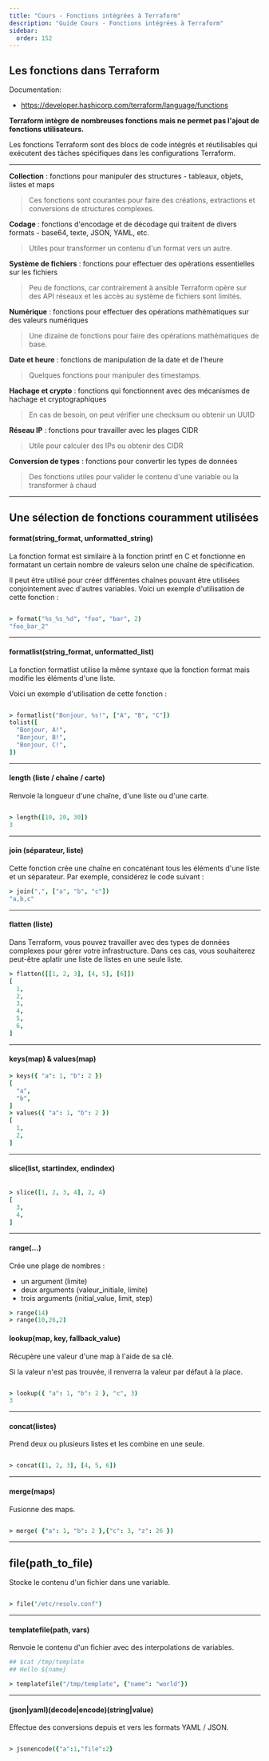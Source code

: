 ```yaml
---
title: "Cours - Fonctions intégrées à Terraform"
description: "Guide Cours - Fonctions intégrées à Terraform"
sidebar:
  order: 152
---
```



## Les fonctions dans Terraform 

Documentation: 
* https://developer.hashicorp.com/terraform/language/functions

**Terraform intègre de nombreuses fonctions mais ne permet pas l'ajout de fonctions utilisateurs.**

Les fonctions Terraform sont des blocs de code intégrés et réutilisables qui exécutent des tâches spécifiques dans les configurations Terraform. 

---

**Collection** : fonctions pour manipuler des structures - tableaux, objets, listes et maps

> Ces fonctions sont courantes pour faire des créations, extractions et conversions de structures complexes. 

**Codage** : fonctions d'encodage et de décodage qui traitent de divers formats - base64, texte, JSON, YAML, etc.

> Utiles pour transformer un contenu d'un format vers un autre. 

**Système de fichiers** : fonctions pour effectuer des opérations essentielles sur les fichiers

> Peu de fonctions, car contrairement à ansible Terraform opère sur des API réseaux et les accès au système de fichiers sont limités.

**Numérique** : fonctions pour effectuer des opérations mathématiques sur des valeurs numériques

> Une dizaine de fonctions pour faire des opérations mathématiques de base.

**Date et heure** : fonctions de manipulation de la date et de l'heure

> Quelques fonctions pour manipuler des timestamps.

**Hachage et crypto** : fonctions qui fonctionnent avec des mécanismes de hachage et cryptographiques

> En cas de besoin, on peut vérifier une checksum ou obtenir un UUID

**Réseau IP** : fonctions pour travailler avec les plages CIDR

> Utile pour calculer des IPs ou obtenir des CIDR

**Conversion de types** : fonctions pour convertir les types de données

> Des fonctions utiles pour valider le contenu d'une variable ou la transformer à chaud

---

## Une sélection de fonctions couramment utilisées 

#### format(string_format, unformatted_string)
La fonction format est similaire à la fonction printf en C et fonctionne en formatant un certain nombre de valeurs selon une chaîne de spécification.

Il peut être utilisé pour créer différentes chaînes pouvant être utilisées conjointement avec d'autres variables. Voici un exemple d'utilisation de cette fonction :

```coffeescript

> format("%s_%s_%d", "foo", "bar", 2) 
"foo_bar_2"

```
---

#### formatlist(string_format, unformatted_list)
La fonction formatlist utilise la même syntaxe que la fonction format mais modifie les éléments d'une liste.

Voici un exemple d'utilisation de cette fonction :

```coffeescript

> formatlist("Bonjour, %s!", ["A", "B", "C"])
tolist([
  "Bonjour, A!",
  "Bonjour, B!",
  "Bonjour, C!",
])

```
---

#### length (liste / chaîne / carte)
Renvoie la longueur d'une chaîne, d'une liste ou d'une carte.

```coffeescript

> length([10, 20, 30])
3
```

---

#### join (séparateur, liste)
Cette fonction crée une chaîne en concaténant tous les éléments d'une liste et un séparateur. Par exemple, considérez le code suivant :

```coffeescript
> join(",", ["a", "b", "c"])
"a,b,c"
```

---

#### flatten (liste)
Dans Terraform, vous pouvez travailler avec des types de données complexes pour gérer votre infrastructure. Dans ces cas, vous souhaiterez peut-être aplatir une liste de listes en une seule liste.

```coffeescript
> flatten([[1, 2, 3], [4, 5], [6]])
[
  1,
  2,
  3,
  4,
  5,
  6,
]

```
---

#### keys(map) & values(map)

```coffeescript
> keys({ "a": 1, "b": 2 })
[
  "a",
  "b",
]
> values({ "a": 1, "b": 2 })
[
  1,
  2,
]
```
---

#### slice(list, startindex, endindex)

```coffeescript

> slice([1, 2, 3, 4], 2, 4)
[
  3,
  4,
]
```

---

#### range(...)

Crée une plage de nombres :

* un argument (limite)
* deux arguments (valeur_initiale, limite)
* trois arguments (initial_value, limit, step)

```coffeescript
> range(14)
> range(10,26,2)

```

#### lookup(map, key, fallback_value)

Récupère une valeur d'une map à l'aide de sa clé. 

Si la valeur n'est pas trouvée, il renverra la valeur par défaut à la place.

```coffeescript

> lookup({ "a": 1, "b": 2 }, "c", 3)
3

```
---

#### concat(listes)

Prend deux ou plusieurs listes et les combine en une seule.

```coffeescript

> concat([1, 2, 3], [4, 5, 6])

```

---

#### merge(maps)

Fusionne des maps.

```coffeescript

> merge( {"a": 1, "b": 2 },{"c": 3, "z": 26 }) 

```

---

## file(path_to_file)

Stocke le contenu d'un fichier dans une variable.

```coffeescript

> file("/etc/resolv.conf") 

```

--- 

#### templatefile(path, vars)

Renvoie le contenu d'un fichier avec des interpolations de variables.

```coffeescript
## $cat /tmp/template 
## Hello ${name}

> templatefile("/tmp/template", {"name": "world"})

```

---

#### (json|yaml)(decode|encode)(string|value) 

Effectue des conversions depuis et vers les formats YAML / JSON.

```coffeescript

> jsonencode({"a":1,"file":2}

```

